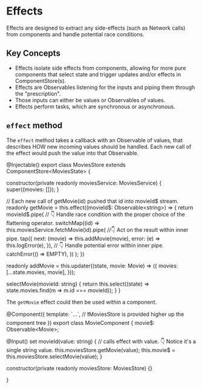 # Effects

Effects are designed to extract any side-effects (such as Network calls) from components and
handle potential race conditions.

## Key Concepts

- Effects isolate side effects from components, allowing for more pure components that select state and trigger updates and/or effects in ComponentStore(s).
- Effects are Observables listening for the inputs and piping them through the "prescription".
- Those inputs can either be values or Observables of values.
- Effects perform tasks, which are synchronous or asynchronous.

## `effect` method

The `effect` method takes a callback with an Observable of values, that describes HOW new
incoming values should be handled. Each new call of the effect would push the value into that
Observable.

<code-example header="movies.store.ts">
@Injectable()
export class MoviesStore extends ComponentStore&lt;MoviesState&gt; {
  
  constructor(private readonly moviesService: MoviesService) {
    super({movies: []});
  }

// Each new call of getMovie(id) pushed that id into movieId$ stream.
  readonly getMovie = this.effect((movieId$: Observable&lt;string&gt;) => {
return movieId\$.pipe(
// 👇 Handle race condition with the proper choice of the flattening operator.
switchMap((id) => this.moviesService.fetchMovie(id).pipe(
//👇 Act on the result within inner pipe.
tap({
next: (movie) => this.addMovie(movie),
error: (e) => this.logError(e),
}),
// 👇 Handle potential error within inner pipe.
catchError(() => EMPTY),
))
);
})

readonly addMovie = this.updater((state, movie: Movie) => ({
movies: [...state.movies, movie],
}));

selectMovie(movieId: string) {
return this.select((state) => state.movies.find(m => m.id === movieId));
}
}
</code-example>

The `getMovie` effect could then be used within a component.

<code-example header="movie.component.ts">
@Component({
  template: `...`,
  // ❗️MoviesStore is provided higher up the component tree
})
export class MovieComponent {
  movie$: Observable&lt;Movie&gt;;

@Input()
set movieId(value: string) {
// calls effect with value. 👇 Notice it's a single string value.
this.moviesStore.getMovie(value);
this.movie\$ = this.moviesStore.selectMovie(value);
}

constructor(private readonly moviesStore: MoviesStore) {}

}
</code-example>
